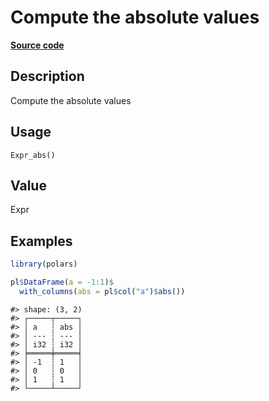 
# Compute the absolute values

[**Source code**](https://github.com/pola-rs/r-polars/tree/main/R/after-wrappers.R#L20)

## Description

Compute the absolute values

## Usage

<pre><code class='language-R'>Expr_abs()
</code></pre>

## Value

Expr

## Examples

``` r
library(polars)

pl$DataFrame(a = -1:1)$
  with_columns(abs = pl$col("a")$abs())
```

    #> shape: (3, 2)
    #> ┌─────┬─────┐
    #> │ a   ┆ abs │
    #> │ --- ┆ --- │
    #> │ i32 ┆ i32 │
    #> ╞═════╪═════╡
    #> │ -1  ┆ 1   │
    #> │ 0   ┆ 0   │
    #> │ 1   ┆ 1   │
    #> └─────┴─────┘
